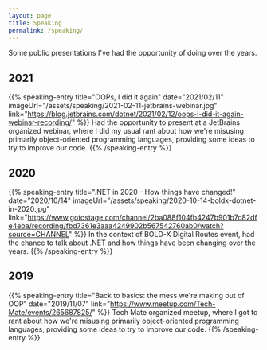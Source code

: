 ```yaml
---
layout: page
title: Speaking
permalink: /speaking/
---
```


Some public presentations I've had the opportunity of doing over the years.

2021
--

{{% speaking-entry
    title="OOPs, I did it again"
    date="2021/02/11"
    imageUrl="/assets/speaking/2021-02-11-jetbrains-webinar.jpg"    
    link="https://blog.jetbrains.com/dotnet/2021/02/12/oops-i-did-it-again-webinar-recording/" %}}
    Had the opportunity to present at a JetBrains organized webinar, where I did my usual rant about how we're misusing primarily object-oriented programming languages, providing some ideas to try to improve our code.
    {{% /speaking-entry %}}

2020
--

{{% speaking-entry
    title=".NET in 2020 - How things have changed!"
    date="2020/10/14"
    imageUrl="/assets/speaking/2020-10-14-boldx-dotnet-in-2020.jpg"
    link="https://www.gotostage.com/channel/2ba088f104fb4247b901b7c82dfe4eba/recording/fbd7361e3aaa4249902b567542760ab0/watch?source=CHANNEL" %}}
    In the context of BOLD-X Digital Routes event, had the chance to talk about .NET and how things have been changing over the years.
{{% /speaking-entry %}}

2019
--

{{% speaking-entry
    title="Back to basics: the mess we're making out of OOP"
    date="2019/11/07"
    link="https://www.meetup.com/Tech-Mate/events/265687825/" %}}
    Tech Mate organized meetup, where I got to rant about how we're misusing primarily object-oriented programming languages, providing some ideas to try to improve our code.
{{% /speaking-entry %}}